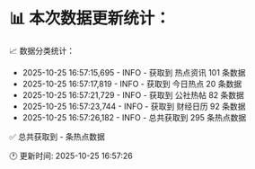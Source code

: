 📊 本次数据更新统计：
==========================

📈 数据分类统计：
- 2025-10-25 16:57:15,695 - INFO - 获取到 热点资讯 101 条数据
- 2025-10-25 16:57:17,819 - INFO - 获取到 今日热点 20 条数据
- 2025-10-25 16:57:21,729 - INFO - 获取到 公社热帖 82 条数据
- 2025-10-25 16:57:23,744 - INFO - 获取到 财经日历 92 条数据
- 2025-10-25 16:57:26,182 - INFO - 总共获取到 295 条热点数据

✅ 总共获取到 - 条热点数据

🕐 更新时间: 2025-10-25 16:57:26
